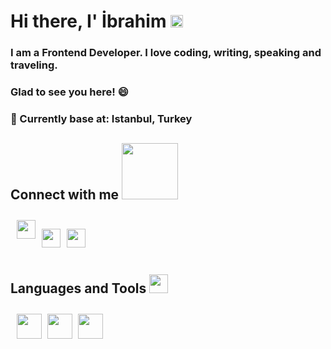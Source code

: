 # Hi there, I' İbrahim <img src="https://raw.githubusercontent.com/MartinHeinz/MartinHeinz/master/wave.gif" width="20px"> 

### I am a Frontend Developer. I love coding, writing, speaking and traveling.

### Glad to see you here! 😄

### 📍 Currently base at: Istanbul, Turkey 

## Connect with me <img src="https://raw.githubusercontent.com/ShahriarShafin/ShahriarShafin/main/Assets/handshake.gif" width="90px">


<div style="display: flex; size="30px">
 <a href="https://www.linkedin.com/in/halil-ibrahim-t%C3%BCt%C3%BCnc%C3%BC-11407113b/"><img src="https://raw.githubusercontent.com/rahulbanerjee26/githubAboutMeGenerator/main/icons/linked-in-alt.svg" style="margin-left: 10px; margin-top: 10px" width="30px"> </a>

<a href="https://twitter.com/jshelloworld"><img src="https://raw.githubusercontent.com/rahulbanerjee26/githubAboutMeGenerator/main/icons/twitter.svg" width="30px" style="margin-left: 10px; margin-top: 10px"> </a>

<a href="https://www.instagram.com/hibrahimtutuncu/?hl=tr"><img src="https://raw.githubusercontent.com/rahulbanerjee26/githubAboutMeGenerator/main/icons/instagram.svg" style="margin-left: 10px; margin-top: 10px" width="30px"> </a>

</div>

## Languages and Tools <img src="https://camo.githubusercontent.com/beb64ff21c883e318e4f5db5231c2ba4175705bea1c9249e82a41ab375db4f75/68747470733a2f2f6d65646961322e67697068792e636f6d2f6d656469612f51737347456d706b79454f684243623765312f67697068792e6769663f6369643d656366303565343761306e336769316266716e74716d6f62386739616964316f796a327772336473336d67373030626c267269643d67697068792e676966" width="30px" data-canonical-src="https://media2.giphy.com/media/QssGEmpkyEOhBCb7e1/giphy.gif?cid=ecf05e47a0n3gi1bfqntqmob8g9aid1oyj2wr3ds3mg700bl&amp;rid=giphy.gif" style="max-width:100%;"> 


<img src="https://raw.githubusercontent.com/rahulbanerjee26/githubAboutMeGenerator/main/icons/html.svg" width="40px" style="margin-left: 10px; margin-top: 10px">

<img src="https://raw.githubusercontent.com/rahulbanerjee26/githubAboutMeGenerator/main/icons/css.svg" width="40px" style="margin-left: 5px; margin-top: 10px">

<img src="https://raw.githubusercontent.com/rahulbanerjee26/githubAboutMeGenerator/main/icons/bootstrap.svg" width="40px" style="margin-left: 5px; margin-top: 10px">



